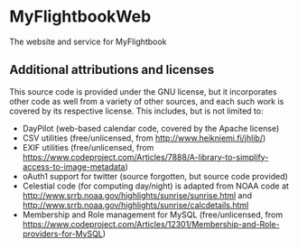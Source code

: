 # MyFlightbookWeb
The website and service for MyFlightbook

## Additional attributions and licenses
This source code is provided under the GNU license, but it incorporates other code as well from a variety of other sources, and each such work is covered by its respective license.  This includes, but is not limited to:
 * DayPilot (web-based calendar code, covered by the Apache license)
 * CSV utilities (free/unlicensed, from http://www.heikniemi.fi/jhlib/)
 * EXIF utilities (free/unlicensed, from https://www.codeproject.com/Articles/7888/A-library-to-simplify-access-to-image-metadata)
 * oAuth1 support for twitter (source forgotten, but source code provided)
 * Celestial code (for computing day/night) is adapted from NOAA code at http://www.srrb.noaa.gov/highlights/sunrise/sunrise.html and http://www.srrb.noaa.gov/highlights/sunrise/calcdetails.html
 * Membership and Role management for MySQL (free/unlicensed, from https://www.codeproject.com/Articles/12301/Membership-and-Role-providers-for-MySQL)
